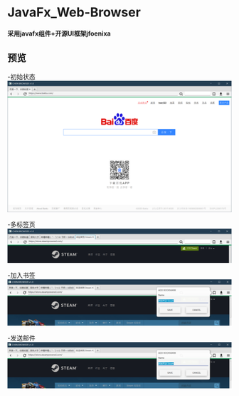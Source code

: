 # JavaFx_Web-Browser

#### 采用javafx组件+开源UI框架jfoenixa

## 预览
-初始状态
![preview](https://github.com/gchensz/JavaFx_Web-Browser/blob/master/preview_index.png)

-多标签页
![preview](https://github.com/gchensz/JavaFx_Web-Browser/blob/master/preview_multi-tabs.png)

-加入书签
![preview](https://github.com/gchensz/JavaFx_Web-Browser/blob/master/preview_bookmark.png)

-发送邮件
![preview](https://github.com/gchensz/JavaFx_Web-Browser/blob/master/preview_bookmark.png)
